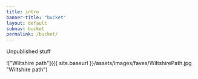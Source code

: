 ```yaml
---
title: intro
banner-title: "bucket" 
layout: default
subnav: bucket
permalink: /bucket/
---
```


Unpublished stuff

!["Wiltshire path"]({{ site.baseurl }}/assets/images/faves/WiltshirePath.jpg "Wiltshire path")

